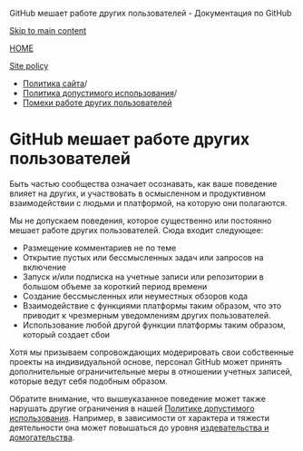 GitHub мешает работе других пользователей - Документация по GitHub

[Skip to main content](#main-content)

[HOME](/ru)

[Site policy](/ru/site-policy)

* [Политика сайта](/ru/site-policy)/
* [Политика допустимого использования](/ru/site-policy/acceptable-use-policies)/
* [Помехи работе других пользователей](/ru/site-policy/acceptable-use-policies/github-disrupting-the-experience-of-other-users)

GitHub мешает работе других пользователей
==========

Быть частью сообщества означает осознавать, как ваше поведение влияет на других, и участвовать в осмысленном и продуктивном взаимодействии с людьми и платформой, на которую они полагаются.

Мы не допускаем поведения, которое существенно или постоянно мешает работе других пользователей. Сюда входит следующее:

* Размещение комментариев не по теме
* Открытие пустых или бессмысленных задач или запросов на включение
* Запуск и/или подписка на учетные записи или репозитории в большом объеме за короткий период времени
* Создание бессмысленных или неуместных обзоров кода
* Взаимодействие с функциями платформы таким образом, что это приводит к чрезмерным уведомлениям других пользователей.
* Использование любой другой функции платформы таким образом, который создает сбои

Хотя мы призываем сопровождающих модерировать свои собственные проекты на индивидуальной основе, персонал GitHub может принять дополнительные ограничительные меры в отношении учетных записей, которые ведут себя подобным образом.

Обратите внимание, что вышеуказанное поведение может также нарушать другие ограничения в нашей [Политике допустимого использования](/ru/site-policy/acceptable-use-policies/github-acceptable-use-policies). Например, в зависимости от характера и тяжести деятельности она может повышаться до уровня [издевательства и домогательства](/ru/site-policy/acceptable-use-policies/github-bullying-and-harassment).
